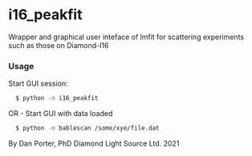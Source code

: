 # i16_peakfit
Wrapper and graphical user inteface of lmfit for scattering experiments such as those on Diamond-I16

### Usage
Start GUI session:
``` bash
  $ python -m i16_peakfit
 ```
OR - Start GUI with data loaded
``` bash
  $ python -m bablescan /some/xye/file.dat
```

By Dan Porter, PhD
Diamond Light Source Ltd.
2021
